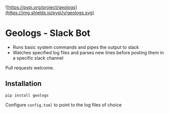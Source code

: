 ![https://pypi.org/project/geologs](https://img.shields.io/pypi/v/geologs.svg)

# Geologs - Slack Bot

- Runs basic system commands and pipes the output to slack
- Watches specified log files and parses new lines before posting them in a specific slack channel

Pull requests welcome.


## Installation
``
pip install geologs
``

Configure `config.toml` to point to the log files of choice

